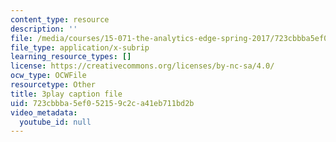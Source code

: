 ```yaml
---
content_type: resource
description: ''
file: /media/courses/15-071-the-analytics-edge-spring-2017/723cbbba5ef052159c2ca41eb711bd2b_suHTm7R7kfQ.vtt
file_type: application/x-subrip
learning_resource_types: []
license: https://creativecommons.org/licenses/by-nc-sa/4.0/
ocw_type: OCWFile
resourcetype: Other
title: 3play caption file
uid: 723cbbba-5ef0-5215-9c2c-a41eb711bd2b
video_metadata:
  youtube_id: null
---
```

